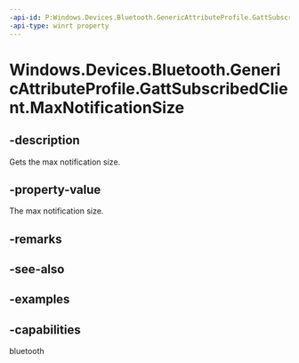 ```yaml
---
-api-id: P:Windows.Devices.Bluetooth.GenericAttributeProfile.GattSubscribedClient.MaxNotificationSize
-api-type: winrt property
---
```


<!-- Property syntax.
public ushort MaxNotificationSize { get; }
-->

# Windows.Devices.Bluetooth.GenericAttributeProfile.GattSubscribedClient.MaxNotificationSize

## -description
Gets the max notification size.

## -property-value
The max notification size.

## -remarks

## -see-also

## -examples


## -capabilities
bluetooth

